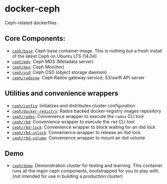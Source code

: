 docker-ceph
===========

Ceph-related dockerfiles

## Core Components:

* [`ceph/base`](base/):  Ceph base container image.  This is nothing but a fresh install of the latest Ceph on Ubuntu LTS (14.04)
* [`ceph/mds`](mds/): Ceph MDS (Metadata server)
* [`ceph/mon`](mon/): Ceph Mon(itor)
* [`ceph/osd`](osd/): Ceph OSD (object storage daemon)
* [`ceph/radosgw`](radosgw/): Ceph Rados gateway service; S3/swift API server

## Utilities and convenience wrappers

* [`ceph/config`](config/): Initializes and distributes cluster configuration
* [`ceph/docker-registry`](docker-registry/): Rados backed docker-registry images repository
* [`ceph/rados`](rados/): Convenience wrapper to execute the `rados` CLI tool
* [`ceph/rbd`](rbd/): Convenience wrapper to execute the `rbd` CLI tool
* [`ceph/rbd-lock`](rbd-lock/): Convenience wrapper to block waiting for an rbd lock
* [`ceph/rbd-unlock`](rbd-unlock/): Convenience wrapper to release an rbd lock
* [`ceph/rbd-volume`](rbd-volume/): Convenience wrapper to mount an rbd volume

## Demo

* [`ceph/demo`](demo/): Demonstration cluster for testing and learning.  This container runs all the major ceph components, bootstrapped for you to play with.  (not intended for use in building a production cluster)
